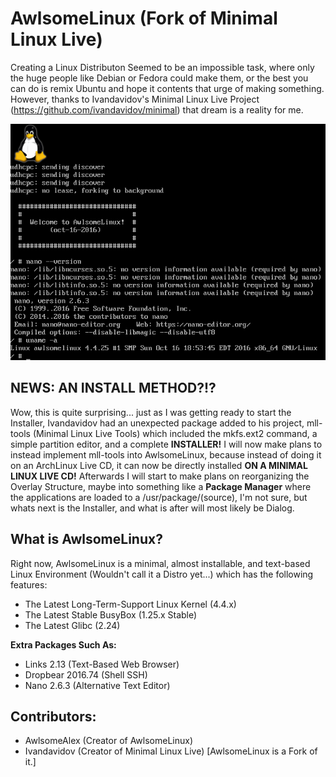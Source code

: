 # AwlsomeLinux (Fork of Minimal Linux Live)

Creating a Linux Distributon Seemed to be an impossible task, where only the huge people like Debian or Fedora could make them, or the best you can do is remix Ubuntu and hope it contents that urge of making something. However, thanks to Ivandavidov's Minimal Linux Live Project (https://github.com/ivandavidov/minimal) that dream is a reality for me. 

![AwlsomeLinux](https://github.com/AwlsomeAlex/AwlsomeLinux/blob/master/AwlsomeLinux.png?raw=true)

## NEWS: **AN INSTALL METHOD?!?**
Wow, this is quite surprising... just as I was getting ready to start the Installer, Ivandavidov had an unexpected package added to his project, mll-tools (Minimal Linux Live Tools) which included the mkfs.ext2 command, a simple partition editor, and a complete **INSTALLER!** I will now make plans to instead implement mll-tools into AwlsomeLinux, because instead of doing it on an ArchLinux Live CD, it can now be directly installed **ON A MINIMAL LINUX LIVE CD!** Afterwards I will start to make plans on reorganizing the Overlay Structure, maybe into something like a **Package Manager** where the applications are loaded to a /usr/package/(source), I'm not sure, but whats next is the Installer, and what is after will most likely be Dialog.

## What is AwlsomeLinux?
Right now, AwlsomeLinux is a minimal, almost installable, and text-based Linux Environment (Wouldn't call it a Distro yet...) which has the following features:
* The Latest Long-Term-Support Linux Kernel (4.4.x)
* The Latest Stable BusyBox (1.25.x Stable)
* The Latest Glibc (2.24)

**Extra Packages Such As:**
* Links 2.13 (Text-Based Web Browser)
* Dropbear 2016.74 (Shell SSH)
* Nano 2.6.3 (Alternative Text Editor)

## Contributors:
* AwlsomeAlex (Creator of AwlsomeLinux)
* Ivandavidov (Creator of Minimal Linux Live) [AwlsomeLinux is a Fork of it.]


